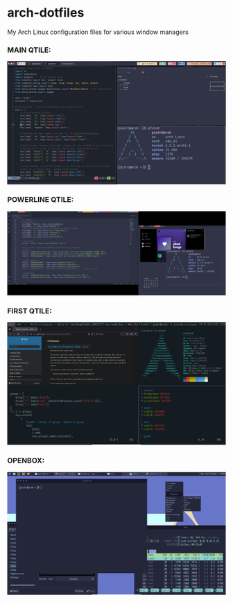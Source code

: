 # arch-dotfiles
My Arch Linux configuration files for various window managers

### MAIN QTILE:
![main](screenshots/main.png)
### POWERLINE QTILE:
![main](screenshots/powerline.png)
### FIRST QTILE:
![main](screenshots/first_qtile.png)
### OPENBOX:
![main](screenshots/openbox.png)